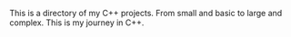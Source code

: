 This is a directory of my C++ projects. From small and basic to large and complex. This is my journey in C++.
